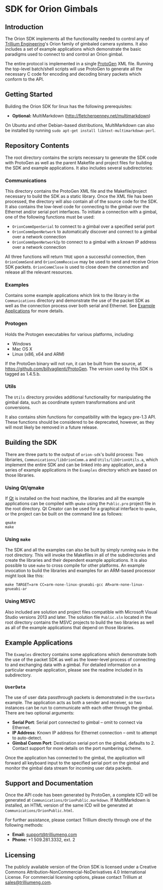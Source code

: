 # SDK for Orion Gimbals

## Introduction

The Orion SDK implements all the functionality needed to control any of [Trillium Engineering](http://www.trilliumeng.com)'s Orion family of gimbaled camera systems. It also includes a set of example applications which demonstrate the basic paradigms used to connect to and control an Orion gimbal.

The entire protocol is implemented in a single [ProtoGen](https://github.com/billvaglienti/ProtoGen) XML file. Running the top-level batch/shell scripts will use ProtoGen to generate all the necessary C code for encoding and decoding binary packets which conform to the API.

## Getting Started

Building the Orion SDK for linux has the following prerequisites:

* __Optional:__ MultiMarkdown (<http://fletcherpenney.net/multimarkdown>)

On Ubuntu and other Debian-based distributions, MultiMarkdown can also be installed by running `sudo apt-get install libtext-multimarkdown-perl`.

## Repository Contents

The root directory contains the scripts necessary to generate the SDK code with ProtoGen as well as the parent Makefile and project files for building the SDK and example applications. It also includes several subdirectories:

### Communications

This directory contains the ProtoGen XML file and the Makefile/project necessary to build the SDK as a static library. Once the XML file has been processed, the directory will also contain all of the source code for the SDK. It also contains the low-level code for connecting to the gimbal over the Ethernet and/or serial port interfaces. To initiate a connection with a gimbal, one of the following functions must be used:

* `OrionCommOpenSerial` to connect to a gimbal over a specified serial port
* `OrionCommOpenNetwork` to automatically discover and connect to a gimbal over a network connection 
* `OrionCommOpenNetworkIp` to connect to a gimbal with a known IP address over a network connection

All three functions will return `TRUE` upon a successful connection, then `OrionCommSend` and `OrionCommReceive` may be used to send and receive Orion SDK packets. `OrionCommClose` is used to close down the connection and release all the relevant resources.

### Examples

Contains some example applications which link to the library in the `Communications` directory and demonstrate the use of the packet SDK as well as the connection process over both serial and Ethernet. See [Example Applications](#example-applications) for more details.

### Protogen

Holds the Protogen executables for various platforms, including:

* Windows
* Mac OS X
* Linux (x86, x64 and ARM)

If the ProtoGen binary will not run, it can be built from the source, at <https://github.com/billvaglienti/ProtoGen>. The version used by this SDK is tagged as 1.4.5.b.

### Utils

The `Utils` directory provides additional functionality for manipulating the gimbal data, such as coordinate system transformations and unit conversions.

It also contains shim functions for compatibility with the legacy pre-1.3 API. These functions should be considered to be deprecated, however, as they will most likely be removed in a future release.

## Building the SDK

There are three parts to the output of `orion-sdk`'s build process: Two libriaries, `Communications/libOrionComm.a` and `Utils/libOrionUtils.a`, which implement the entire SDK and can be linked into any application, and a series of example applications in the `Examples` directory which are based on those libraries.

### Using Qt/qmake

If [Qt](https://www.qt.io) is installed on the host machine, the libraries and all the example applications can be compiled with `qmake` using the `Public.pro` project file in the root directory. Qt Creator can be used for a graphical interface to `qmake`, or the project can be built on the command line as follows:

```
qmake
make
```

### Using `make`

The SDK and all the examples can also be built by simply running `make` in the root directory. This will invoke the Makefiles in all of the subdirectories and create the libraries and their dependent example applications. It is also possible to use `make` to cross compile for other platforms. An example invocation to build the libraries and examples for an ARM-based processor might look like this:

```
make TARGET=arm CC=arm-none-linux-gnueabi-gcc AR=arm-none-linux-gnueabi-ar
```

### Using MSVC

Also included are solution and project files compatible with Microsoft Visual Studio versions 2013 and later. The solution file `Public.sln` located in the root directory contains the MSVC projects to build the two libraries as well as all of the example applications that depend on those libraries.

## Example Applications

The `Examples` directory contains some applications which demonstrate both the use of the packet SDK as well as the lower-level process of connecting to and exchanging data with a gimbal. For detailed information on a particular example application, please see the readme included in its subdirectory.

### `UserData`

The use of user data passthrough packets is demonstrated in the `UserData` example. The application acts as both a sender and receiver, so two instances can be run to communicate with each other through the gimbal. There are two optional arguments:

* __Serial Port__: Serial port connected to gimbal – omit to connect via Ethernet.
* __IP Address__: Known IP address for Ethernet connection – omit to attempt to auto-detect.
* __Gimbal Comm Port__: Destination serial port on the gimbal, defaults to 2. Contact support for more details on the port numbering scheme.

Once the application has connected to the gimbal, the application will forward all keyboard input to the specified serial port on the gimbal and monitor the gimbal data stream for incoming user data packets.

## Support and Documentation

Once the API code has been generated by ProtoGen, a complete ICD will be generated at `Communications/OrionPublic.markdown`. If MultiMarkdown is installed, an HTML version of the same ICD will be generated at `Communications/OrionPublic.html`.

For further assistance, please contact Trillium directly through one of the following methods:

* __Email:__ support@trilliumeng.com
* __Phone:__ +1 509.281.3332, ext. 2

## Licensing

The publicly available version of the Orion SDK is licensed under a Creative Commons Attribution-NonCommercial-NoDerivatives 4.0 International License. For commercial licensing options, please contact Trillium at <sales@trilliumeng.com>.

